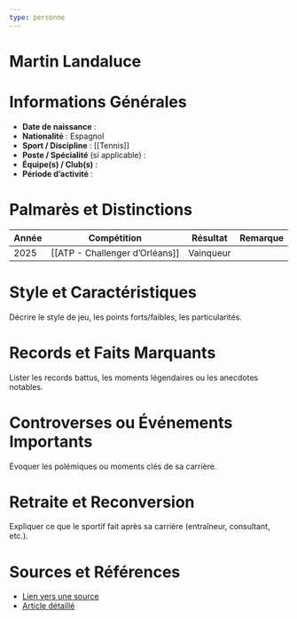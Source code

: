 ```yaml
---
type: personne
---
```


# Martin Landaluce

# Informations Générales
- **Date de naissance** :  
- **Nationalité** :  Espagnol
- **Sport / Discipline** :  [[Tennis]]
- **Poste / Spécialité** (si applicable) :  
- **Équipe(s) / Club(s)** :  
- **Période d’activité** :  

# Palmarès et Distinctions
| Année | Compétition                    | Résultat  | Remarque |
| ----- | ------------------------------ | --------- | -------- |
| 2025  | [[ATP - Challenger d’Orléans]] | Vainqueur |          |

# Style et Caractéristiques
Décrire le style de jeu, les points forts/faibles, les particularités.

# Records et Faits Marquants
Lister les records battus, les moments légendaires ou les anecdotes notables.

# Controverses ou Événements Importants
Évoquer les polémiques ou moments clés de sa carrière.

# Retraite et Reconversion
Expliquer ce que le sportif fait après sa carrière (entraîneur, consultant, etc.).

# Sources et Références
- [Lien vers une source](#)
- [Article détaillé](#)
